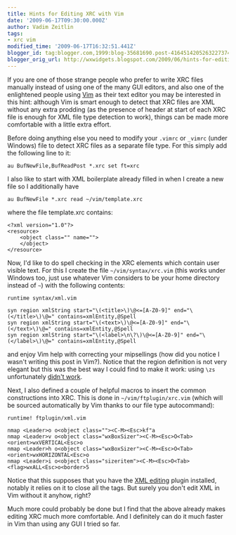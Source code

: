 ```yaml
---
title: Hints for Editing XRC with Vim
date: '2009-06-17T09:30:00.000Z'
author: Vadim Zeitlin
tags:
- xrc vim
modified_time: '2009-06-17T16:32:51.441Z'
blogger_id: tag:blogger.com,1999:blog-35681690.post-4164514205263227374
blogger_orig_url: http://wxwidgets.blogspot.com/2009/06/hints-for-editing-xrc-with-vim.html
---
```


If you are one of those strange people who prefer to write XRC files manually
instead of using one of the many GUI editors, and also one of the enlightened
people using [Vim] as their text editor you may be interested in this hint:
although Vim is smart enough to detect that XRC files are XML without any extra
prodding (as the presence of header at start of each XRC file is enough for XML
file type detection to work), things can be made more comfortable with a little
extra effort.

[Vim]: http://www.vim.org/

Before doing anything else you need to modify your `.vimrc` or `_vimrc` (under
Windows) file to detect XRC files as a separate file type. For this simply add
the following line to it:

```
au BufNewFile,BufReadPost *.xrc set ft=xrc
```

I also like to start with XML boilerplate already filled in when I create a new
file so I additionally have

```
au BufNewFile *.xrc read ~/vim/template.xrc
```

where the file template.xrc contains:

    <?xml version="1.0"?>
    <resource>
        <object class="" name="">
        </object>
    </resource>

Now, I'd like to do spell checking in the XRC elements which contain user
visible text. For this I create the file `~/vim/syntax/xrc.vim` (this works
under Windows too, just use whatever Vim considers to be your home directory
instead of `~`) with the following contents:

```
runtime syntax/xml.vim

syn region xmlString start="\(<title>\)\@<=[A-Z0-9]" end="\(</title>\)\@=" contains=xmlEntity,@Spell
syn region xmlString start="\(<text>\)\@<=[A-Z0-9]" end="\(</text>\)\@=" contains=xmlEntity,@Spell
syn region xmlString start="\(<label>\n\?\)\@<=[A-Z0-9]" end="\(</label>\)\@=" contains=xmlEntity,@Spell
```

and enjoy Vim help with correcting your mipsellings (how did you notice I wasn't
writing this post in Vim?). Notice that the region definition is not very
elegant but this was the best way I could find to make it work: using `\zs`
unfortunately [didn't work].

[didn't work]: http://groups.google.com/group/vim_use/browse_thread/thread/d4fb8bc5be234d5d

Next, I also defined a couple of helpful macros to insert the common
constructions into XRC. This is done in `~/vim/ftplugin/xrc.vim` (which will be
sourced automatically by Vim thanks to our file type autocommand):

```
runtime! ftplugin/xml.vim

nmap <Leader>o o<object class=""><C-M><Esc>kf"a
nmap <Leader>v o<object class="wxBoxSizer"><C-M><Esc>O<Tab><orient>wxVERTICAL<Esc>o
nmap <Leader>h o<object class="wxBoxSizer"><C-M><Esc>O<Tab><orient>wxHORIZONTAL<Esc>o
nmap <Leader>i o<object class="sizeritem"><C-M><Esc>O<Tab><flag>wxALL<Esc>o<border>5
```

Notice that this supposes that you have the [XML editing] plugin installed,
notably it relies on it to close all the tags. But surely you don't edit XML in
Vim without it anyhow, right?

Much more could probably be done but I find that the above already makes editing
XRC much more comfortable. And I definitely can do it much faster in Vim than
using any GUI I tried so far.

[XML editing]: http://www.vim.org/scripts/script.php?script_id=301
